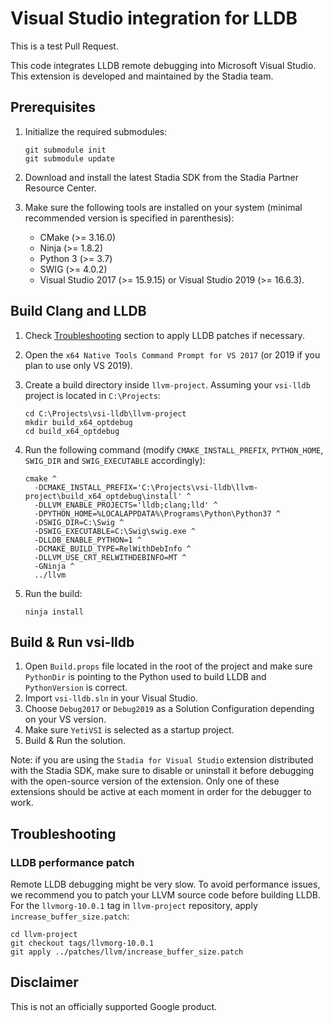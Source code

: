 # Visual Studio integration for LLDB

This is a test Pull Request.

This code integrates LLDB remote debugging into Microsoft Visual Studio. This
extension is developed and maintained by the Stadia team.

## Prerequisites

1.  Initialize the required submodules:

    ```
    git submodule init
    git submodule update
    ```

1.  Download and install the latest Stadia SDK from the Stadia Partner Resource
    Center.

1.  Make sure the following tools are installed on your system (minimal
    recommended version is specified in parenthesis):

    *   CMake (>= 3.16.0)
    *   Ninja (>= 1.8.2)
    *   Python 3 (>= 3.7)
    *   SWIG (>= 4.0.2)
    *   Visual Studio 2017 (>= 15.9.15) or Visual Studio 2019 (>= 16.6.3).

## Build Clang and LLDB

1.  Check [Troubleshooting](#troubleshooting) section to apply LLDB patches if
    necessary.
1.  Open the `x64 Native Tools Command Prompt for VS 2017` (or 2019 if you plan
    to use only VS 2019).
1.  Create a build directory inside `llvm-project`. Assuming your `vsi-lldb`
    project is located in `C:\Projects`:

    ```
    cd C:\Projects\vsi-lldb\llvm-project
    mkdir build_x64_optdebug
    cd build_x64_optdebug
    ```

1.  Run the following command (modify `CMAKE_INSTALL_PREFIX`, `PYTHON_HOME`,
    `SWIG_DIR` and `SWIG_EXECUTABLE` accordingly):

    ```
    cmake ^
      -DCMAKE_INSTALL_PREFIX='C:\Projects\vsi-lldb\llvm-project\build_x64_optdebug\install' ^
      -DLLVM_ENABLE_PROJECTS='lldb;clang;lld' ^
      -DPYTHON_HOME=%LOCALAPPDATA%\Programs\Python\Python37 ^
      -DSWIG_DIR=C:\Swig ^
      -DSWIG_EXECUTABLE=C:\Swig\swig.exe ^
      -DLLDB_ENABLE_PYTHON=1 ^
      -DCMAKE_BUILD_TYPE=RelWithDebInfo ^
      -DLLVM_USE_CRT_RELWITHDEBINFO=MT ^
      -GNinja ^
      ../llvm
    ```

1.  Run the build:

    ```
    ninja install
    ```

## Build & Run vsi-lldb

1.  Open `Build.props` file located in the root of the project and make sure
    `PythonDir` is pointing to the Python used to build LLDB and `PythonVersion`
    is correct.
1.  Import `vsi-lldb.sln` in your Visual Studio.
1.  Choose `Debug2017` or `Debug2019` as a Solution Configuration depending on
    your VS version.
1.  Make sure `YetiVSI` is selected as a startup project.
1.  Build & Run the solution.

Note: if you are using the `Stadia for Visual Studio` extension distributed with
the Stadia SDK, make sure to disable or uninstall it before debugging with the
open-source version of the extension. Only one of these extensions should be
active at each moment in order for the debugger to work.

## Troubleshooting

### LLDB performance patch

Remote LLDB debugging might be very slow. To avoid performance issues, we
recommend you to patch your LLVM source code before building LLDB. For the
`llvmorg-10.0.1` tag in `llvm-project` repository, apply
`increase_buffer_size.patch`:

```
cd llvm-project
git checkout tags/llvmorg-10.0.1
git apply ../patches/llvm/increase_buffer_size.patch
```

## Disclaimer

This is not an officially supported Google product.
